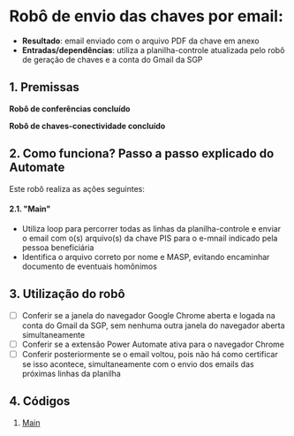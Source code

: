# Robô de envio das chaves por email: 
 
 - **Resultado**: email enviado com o arquivo PDF da chave em anexo
 - **Entradas/dependências**: utiliza a planilha-controle atualizada pelo robô de geração de chaves e a conta do Gmail da SGP

## 1. Premissas
**Robô de conferências concluído** 

**Robô de chaves-conectividade concluído**

## 2. Como funciona? Passo a passo explicado do Automate
Este robô realiza as ações seguintes:  

#### 2.1. **"Main"**
- Utiliza loop para percorrer todas as linhas da planilha-controle e enviar o email com o(s) arquivo(s) da chave PIS para o e-mnail indicado pela pessoa beneficiária
- Identifica o arquivo correto por nome e MASP, evitando encaminhar documento de eventuais homônimos

## 3. Utilização do robô

- [ ] Conferir se a janela do navegador Google Chrome aberta e logada na conta do Gmail da SGP, sem nenhuma outra janela do navegador aberta simultaneamente 
- [ ] Conferir se a extensão Power Automate ativa para o navegador Chrome
- [ ] Conferir posteriormente se o email voltou, pois não há como certificar se isso acontece, simultaneamente com o envio dos emails das próximas linhas da planilha

## 4. Códigos

1. [Main](https://raw.githubusercontent.com/automatiza-mg/biblioteca-de-robos/refs/heads/main/robos/see/see-chave-gmail.txt)
